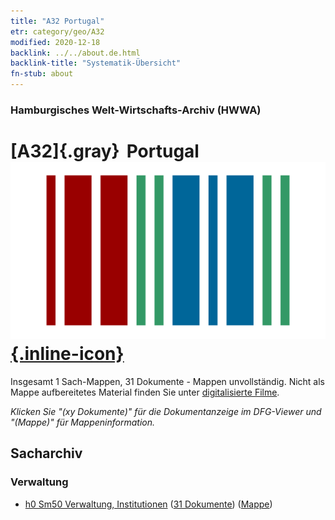 ```yaml
---
title: "A32 Portugal"
etr: category/geo/A32
modified: 2020-12-18
backlink: ../../about.de.html
backlink-title: "Systematik-Übersicht"
fn-stub: about
---
```


### Hamburgisches Welt-Wirtschafts-Archiv (HWWA)
# [A32]{.gray}&#8201; Portugal&#160; [![Wikidata item](/images/Wikidata-logo.svg){.inline-icon}](http://www.wikidata.org/entity/Q45)




Insgesamt 1 Sach-Mappen, 31 Dokumente - Mappen unvollständig.
Nicht als Mappe aufbereitetes Material finden Sie unter [digitalisierte Filme](/film/h1_sh).

_Klicken Sie "(xy Dokumente)" für die Dokumentanzeige im DFG-Viewer und "(Mappe)" für Mappeninformation._

## Sacharchiv




### Verwaltung

  - [h0 Sm50 Verwaltung, Institutionen](../../../subject/about.de.html#h0_Sm50) (<a href="https://dfg-viewer.de/show/?tx_dlf[id]=https://pm20.zbw.eu/mets/sh/1409xx/140987/2057xx/205740/public.mets.de.xml" target="_blank">31 Dokumente</a>) ([Mappe](http://purl.org/pressemappe20/folder/sh/140987,205740))


